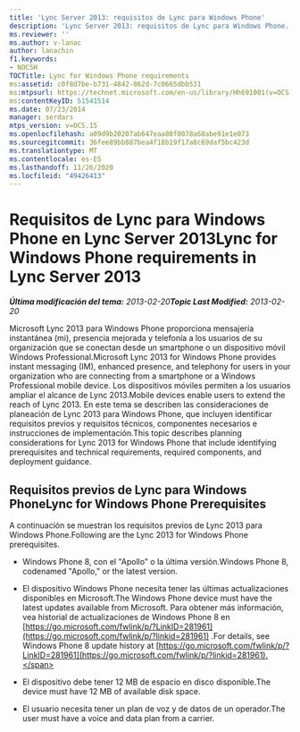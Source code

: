 ```yaml
---
title: 'Lync Server 2013: requisitos de Lync para Windows Phone'
description: 'Lync Server 2013: requisitos de Lync para Windows Phone.'
ms.reviewer: ''
ms.author: v-lanac
author: lanachin
f1.keywords:
- NOCSH
TOCTitle: Lync for Windows Phone requirements
ms:assetid: c0f8d7be-b731-4842-862d-7c0665dbb531
ms:mtpsurl: https://technet.microsoft.com/en-us/library/Hh691001(v=OCS.15)
ms:contentKeyID: 51541514
ms.date: 07/23/2014
manager: serdars
mtps_version: v=OCS.15
ms.openlocfilehash: a09d9b20207ab647eaa80f0078a68abe91e1e073
ms.sourcegitcommit: 36fee89bb887bea4f18b19f17a8c69daf5bc423d
ms.translationtype: MT
ms.contentlocale: es-ES
ms.lasthandoff: 11/26/2020
ms.locfileid: "49426413"
---
```

# <a name="lync-for-windows-phone-requirements-in-lync-server-2013"></a><span data-ttu-id="97382-103">Requisitos de Lync para Windows Phone en Lync Server 2013</span><span class="sxs-lookup"><span data-stu-id="97382-103">Lync for Windows Phone requirements in Lync Server 2013</span></span>

<div data-xmlns="http://www.w3.org/1999/xhtml">

<div class="topic" data-xmlns="http://www.w3.org/1999/xhtml" data-msxsl="urn:schemas-microsoft-com:xslt" data-cs="https://msdn.microsoft.com/">

<div data-asp="https://msdn2.microsoft.com/asp">



</div>

<div id="mainSection">

<div id="mainBody"><span data-ttu-id="97382-104">

<span> </span></span><span class="sxs-lookup"><span data-stu-id="97382-104">

<span> </span></span></span>

<span data-ttu-id="97382-105">_**Última modificación del tema:** 2013-02-20_</span><span class="sxs-lookup"><span data-stu-id="97382-105">_**Topic Last Modified:** 2013-02-20_</span></span>

<span data-ttu-id="97382-106">Microsoft Lync 2013 para Windows Phone proporciona mensajería instantánea (mi), presencia mejorada y telefonía a los usuarios de su organización que se conectan desde un smartphone o un dispositivo móvil Windows Professional.</span><span class="sxs-lookup"><span data-stu-id="97382-106">Microsoft Lync 2013 for Windows Phone provides instant messaging (IM), enhanced presence, and telephony for users in your organization who are connecting from a smartphone or a Windows Professional mobile device.</span></span> <span data-ttu-id="97382-107">Los dispositivos móviles permiten a los usuarios ampliar el alcance de Lync 2013.</span><span class="sxs-lookup"><span data-stu-id="97382-107">Mobile devices enable users to extend the reach of Lync 2013.</span></span> <span data-ttu-id="97382-108">En este tema se describen las consideraciones de planeación de Lync 2013 para Windows Phone, que incluyen identificar requisitos previos y requisitos técnicos, componentes necesarios e instrucciones de implementación.</span><span class="sxs-lookup"><span data-stu-id="97382-108">This topic describes planning considerations for Lync 2013 for Windows Phone that include identifying prerequisites and technical requirements, required components, and deployment guidance.</span></span>

<div>

## <a name="lync-for-windows-phone-prerequisites"></a><span data-ttu-id="97382-109">Requisitos previos de Lync para Windows Phone</span><span class="sxs-lookup"><span data-stu-id="97382-109">Lync for Windows Phone Prerequisites</span></span>

<span data-ttu-id="97382-110">A continuación se muestran los requisitos previos de Lync 2013 para Windows Phone.</span><span class="sxs-lookup"><span data-stu-id="97382-110">Following are the Lync 2013 for Windows Phone prerequisites.</span></span>

  - <span data-ttu-id="97382-111">Windows Phone 8, con el "Apollo" o la última versión.</span><span class="sxs-lookup"><span data-stu-id="97382-111">Windows Phone 8, codenamed "Apollo," or the latest version.</span></span>

  - <span data-ttu-id="97382-112">El dispositivo Windows Phone necesita tener las últimas actualizaciones disponibles en Microsoft.</span><span class="sxs-lookup"><span data-stu-id="97382-112">The Windows Phone device must have the latest updates available from Microsoft.</span></span> <span data-ttu-id="97382-113">Para obtener más información, vea historial de actualizaciones de Windows Phone 8 en [https://go.microsoft.com/fwlink/p/?LinkID=281961](https://go.microsoft.com/fwlink/p/?linkid=281961) .</span><span class="sxs-lookup"><span data-stu-id="97382-113">For details, see Windows Phone 8 update history at [https://go.microsoft.com/fwlink/p/?LinkID=281961](https://go.microsoft.com/fwlink/p/?linkid=281961).</span></span>

  - <span data-ttu-id="97382-114">El dispositivo debe tener 12 MB de espacio en disco disponible.</span><span class="sxs-lookup"><span data-stu-id="97382-114">The device must have 12 MB of available disk space.</span></span>

  - <span data-ttu-id="97382-115">El usuario necesita tener un plan de voz y de datos de un operador.</span><span class="sxs-lookup"><span data-stu-id="97382-115">The user must have a voice and data plan from a carrier.</span></span>

<span data-ttu-id="97382-116"></div>

</div>

<span> </span>

</div>

</div>

</span><span class="sxs-lookup"><span data-stu-id="97382-116"></div>

</div>

<span> </span>

</div>

</div>

</span></span></div>

